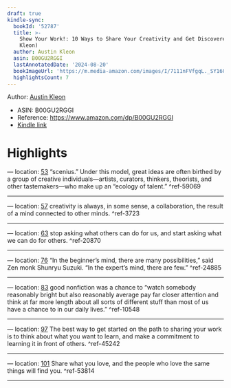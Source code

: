 ```yaml
---
draft: true
kindle-sync:
  bookId: '52787'
  title: >-
    Show Your Work!: 10 Ways to Share Your Creativity and Get Discovered (Austin
    Kleon)
  author: Austin Kleon
  asin: B00GU2RGGI
  lastAnnotatedDate: '2024-08-20'
  bookImageUrl: 'https://m.media-amazon.com/images/I/7111nFVfgqL._SY160.jpg'
  highlightsCount: 7
---
```


Author: [Austin Kleon](https://www.amazon.comundefined)
* ASIN: B00GU2RGGI
* Reference: https://www.amazon.com/dp/B00GU2RGGI
* [Kindle link](kindle://book?action=open&asin=B00GU2RGGI)

# Highlights

— location: [53](kindle://book?action=open&asin=B00GU2RGGI&location=53)
“scenius.” Under this model, great ideas are often birthed by a group of creative individuals—artists, curators, thinkers, theorists, and other tastemakers—who make up an “ecology of talent.” ^ref-59069

---
— location: [57](kindle://book?action=open&asin=B00GU2RGGI&location=57)
creativity is always, in some sense, a collaboration, the result of a mind connected to other minds. ^ref-3723

---
— location: [63](kindle://book?action=open&asin=B00GU2RGGI&location=63)
stop asking what others can do for us, and start asking what we can do for others. ^ref-20870

---
— location: [76](kindle://book?action=open&asin=B00GU2RGGI&location=76)
“In the beginner’s mind, there are many possibilities,” said Zen monk Shunryu Suzuki. “In the expert’s mind, there are few.” ^ref-24885

---
— location: [83](kindle://book?action=open&asin=B00GU2RGGI&location=83)
good nonfiction was a chance to “watch somebody reasonably bright but also reasonably average pay far closer attention and think at far more length about all sorts of different stuff than most of us have a chance to in our daily lives.” ^ref-10548

---
— location: [97](kindle://book?action=open&asin=B00GU2RGGI&location=97)
The best way to get started on the path to sharing your work is to think about what you want to learn, and make a commitment to learning it in front of others. ^ref-45242

---
— location: [101](kindle://book?action=open&asin=B00GU2RGGI&location=101)
Share what you love, and the people who love the same things will find you. ^ref-53814

---
